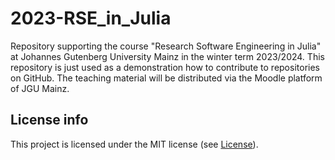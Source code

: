 # 2023-RSE_in_Julia

Repository supporting the course "Research Software Engineering in Julia"
at Johannes Gutenberg University Mainz in the winter term 2023/2024.
This repository is just used as a demonstration how to contribute to
repositories on GitHub. The teaching material will be distributed via
the Moodle platform of JGU Mainz.


## License info

This project is licensed under the MIT license (see [License](@ref)).
